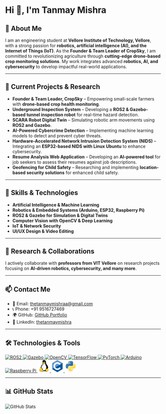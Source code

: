 # Hi 👋, I'm Tanmay Mishra

## 🚀 About Me
I am an engineering student at **Vellore Institute of Technology, Vellore**, with a strong passion for **robotics, artificial intelligence (AI), and the Internet of Things (IoT)**. As the **Founder & Team Leader of CropSky**, I am committed to revolutionizing agriculture through **cutting-edge drone-based crop monitoring solutions**. My work integrates advanced **robotics, AI, and cybersecurity** to develop impactful real-world applications.

---

## 🔭 Current Projects & Research
- **Founder & Team Leader, CropSky** – Empowering small-scale farmers with **drone-based crop health monitoring**.
- **Underground Inspection System** – Developing a **ROS2 & Gazebo-based tunnel inspection robot** for real-time hazard detection.
- **SCARA Robot Digital Twin** – Simulating robotic arm movements using **ROS2 and Gazebo**.
- **AI-Powered Cybercrime Detection** – Implementing machine learning models to detect and prevent cyber threats.
- **Hardware-Accelerated Network Intrusion Detection System (NIDS)** – Integrating an **ESP32-based NIDS with Linux Ubuntu** to enhance cybersecurity.
- **Resume Analysis Web Application** – Developing an **AI-powered tool** for job seekers to assess their resumes against job descriptions.
- **Geofencing for Child Safety** – Researching and implementing **location-based security solutions** for enhanced child safety.

---

## 🌱 Skills & Technologies
- **Artificial Intelligence & Machine Learning**
- **Robotics & Embedded Systems (Arduino, ESP32, Raspberry Pi)**
- **ROS2 & Gazebo for Simulation & Digital Twins**
- **Computer Vision with OpenCV & Deep Learning**
- **IoT & Network Security**
- **UI/UX Design & Video Editing**

---

## 📄 Research & Collaborations
I actively collaborate with **professors from VIT Vellore** on research projects focusing on **AI-driven robotics, cybersecurity, and many more**.

---

## 📫 Contact Me
- 📧 Email: [thetanmaymishraa@gmail.com](mailto:thetanmaymishra@gmail.com)
- 📞 Phone: +91 9516727469
- 🌍 GitHub: [GitHub Portfolio](https://github.com/thetanmaymishraa)
- 🔗 LinkedIn: [thetanmaymishra](https://linkedin.com/in/thetanmaymishra)

---

## 🛠️ Technologies & Tools
<p align="left"> 
  <a href="https://www.ros.org" target="_blank"> <img src="https://upload.wikimedia.org/wikipedia/commons/b/bb/Ros_logo.svg" alt="ROS2" width="40" height="40"/> </a> 
  <a href="https://gazebosim.org/" target="_blank"> <img src="https://upload.wikimedia.org/wikipedia/commons/5/5a/Gazebo_sim_logo.png" alt="Gazebo" width="40" height="40"/> </a> 
  <a href="https://opencv.org/" target="_blank"> <img src="https://www.vectorlogo.zone/logos/opencv/opencv-icon.svg" alt="OpenCV" width="40" height="40"/> </a> 
  <a href="https://www.tensorflow.org" target="_blank"> <img src="https://www.vectorlogo.zone/logos/tensorflow/tensorflow-icon.svg" alt="TensorFlow" width="40" height="40"/> </a> 
  <a href="https://pytorch.org/" target="_blank"> <img src="https://www.vectorlogo.zone/logos/pytorch/pytorch-icon.svg" alt="PyTorch" width="40" height="40"/> </a> 
  <a href="https://www.arduino.cc/" target="_blank"> <img src="https://cdn.worldvectorlogo.com/logos/arduino-1.svg" alt="Arduino" width="40" height="40"/> </a> 
  <a href="https://www.raspberrypi.org/" target="_blank"> <img src="https://upload.wikimedia.org/wikipedia/en/c/cb/Raspberry_Pi_Logo.svg" alt="Raspberry Pi" width="40" height="40"/> </a> 
  <a href="https://www.linux.org/" target="_blank"> <img src="https://raw.githubusercontent.com/devicons/devicon/master/icons/linux/linux-original.svg" alt="Linux" width="40" height="40"/> </a> 
  <a href="https://www.cprogramming.com/" target="_blank"> <img src="https://raw.githubusercontent.com/devicons/devicon/master/icons/c/c-original.svg" alt="C" width="40" height="40"/> </a> 
  <a href="https://www.python.org/" target="_blank"> <img src="https://raw.githubusercontent.com/devicons/devicon/master/icons/python/python-original.svg" alt="Python" width="40" height="40"/> </a> 
</p>

---

## 📊 GitHub Stats
<p><img align="center" src="https://github-readme-stats.vercel.app/api/top-langs?username=thetanmaymishra&show_icons=true&locale=en&layout=compact" alt="GitHub Stats" /></p>
